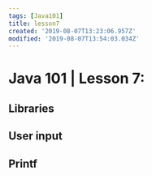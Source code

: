 ```yaml
---
tags: [Java101]
title: lesson7
created: '2019-08-07T13:23:06.957Z'
modified: '2019-08-07T13:54:03.034Z'
---
```


# Java 101 | Lesson 7:
## Libraries
## User input
## Printf
